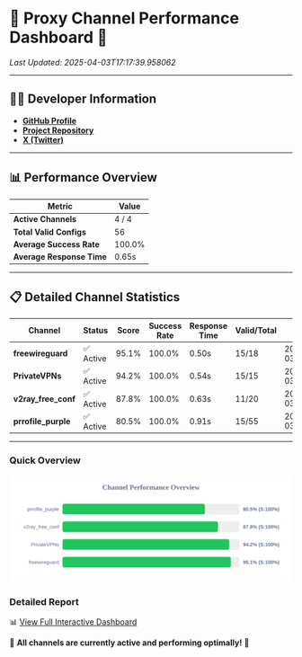 # 🌟 Proxy Channel Performance Dashboard 🌟

_Last Updated: 2025-04-03T17:17:39.958062_

---

## 👩‍💻 Developer Information

- **[GitHub Profile](https://github.com/4n0nymou3)**  
- **[Project Repository](https://github.com/4n0nymou3/multi-proxy-config-fetcher)**  
- **[X (Twitter)](https://x.com/4n0nymou3)**  

---

## 📊 Performance Overview

| Metric                | Value       |
|-----------------------|-------------|
| **Active Channels**   | 4 / 4       |
| **Total Valid Configs** | 56          |
| **Average Success Rate** | 100.0%      |
| **Average Response Time** | 0.65s       |

---

## 📋 Detailed Channel Statistics

| Channel          | Status     | Score  | Success Rate | Response Time | Valid/Total | Last Success               |
|------------------|------------|--------|--------------|---------------|-------------|----------------------------|
| **freewireguard**  | ✅ Active  | 95.1%  | 100.0% | 0.50s         | 15/18       | 2025-04-03T17:17:39.956219 |
| **PrivateVPNs**  | ✅ Active  | 94.2%  | 100.0% | 0.54s         | 15/15       | 2025-04-03T17:17:39.425271 |
| **v2ray_free_conf**  | ✅ Active  | 87.8%  | 100.0% | 0.63s         | 11/20       | 2025-04-03T17:17:38.852065 |
| **prrofile_purple**  | ✅ Active  | 80.5%  | 100.0% | 0.91s         | 15/55       | 2025-04-03T17:17:38.177896 |

---

### Quick Overview
<div align="center">
  <a href="https://raw.githubusercontent.com/nullluser/NullRepo/refs/heads/main/assets/channel_stats_chart.svg">
    <img src="https://raw.githubusercontent.com/nullluser/NullRepo/refs/heads/main/assets/channel_stats_chart.svg" alt="Source Performance Statistics" width="800">
  </a>
</div>

### Detailed Report
📊 [View Full Interactive Dashboard](https://htmlpreview.github.io/?https://github.com/nullluser/NullRepo/blob/main/assets/performance_report.html)

🎉 **All channels are currently active and performing optimally!** 🎉
